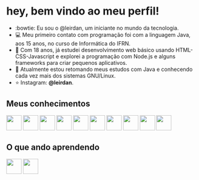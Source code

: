 # hey, bem vindo ao meu perfil!
- :bowtie: Eu sou o @leirdan, um iniciante no mundo da tecnologia.
- :computer: Meu primeiro contato com programação foi com a linguagem Java, aos 15 anos, no curso de Informática do IFRN.
- 🌱 Com 18 anos, já estudei desenvolvimento web básico usando HTML-CSS-Javascript e explorei a programação com Node.js e alguns frameworks para criar pequenos aplicativos.
- :telescope: Atualmente estou retomando meus estudos com Java e conhecendo cada vez mais dos sistemas GNU/Linux.
- :star: Instagram: **@leirdan**.

## Meus conhecimentos
<img src="https://cdn.jsdelivr.net/gh/devicons/devicon/icons/html5/html5-original-wordmark.svg" width="40" height="40" /> <img src="https://cdn.jsdelivr.net/gh/devicons/devicon/icons/javascript/javascript-plain.svg" width="40" height="40" /> 
<img src="https://cdn.jsdelivr.net/gh/devicons/devicon/icons/bootstrap/bootstrap-original.svg" width="40" height="40" /> 
<img src="https://cdn.jsdelivr.net/gh/devicons/devicon/icons/nodejs/nodejs-original.svg" width="40" height="40" />
<img src="https://cdn.jsdelivr.net/gh/devicons/devicon/icons/git/git-original.svg" width="40" height="40"/>
<img src="https://cdn.jsdelivr.net/gh/devicons/devicon/icons/mysql/mysql-plain-wordmark.svg" width="40" height="40"/>
            <img src="https://cdn.jsdelivr.net/gh/devicons/devicon/icons/express/express-original-wordmark.svg" width="40" height="40"/>
            <img src="https://cdn.jsdelivr.net/gh/devicons/devicon/icons/handlebars/handlebars-original.svg" width="40" height="40" />
            <img src="https://cdn.jsdelivr.net/gh/devicons/devicon/icons/markdown/markdown-original.svg" width="40" height="40"/> 
            <img src="https://cdn.jsdelivr.net/gh/devicons/devicon/icons/sass/sass-original.svg" width="40" height="40"/>
## O que ando aprendendo
<img src="https://cdn.jsdelivr.net/gh/devicons/devicon/icons/typescript/typescript-original.svg" width="40" height="40" />
<img src="https://cdn.jsdelivr.net/gh/devicons/devicon/icons/linux/linux-original.svg" width="40" height="40"/>

<div>
<!--
<a href="https://github.com/leirdan">
<img height="180em" src="https://github-readme-stats.vercel.app/api/top-langs/?username=leirdan&layout=compact&langs_count=7&theme=blueberry"/>
<img height="180em" src="https://github-readme-stats.vercel.app/api?username=leirdan&show_icons=true&theme=blueberry&include_all_commits=true&count_private=true"/>
</div>
--->


<!---
leirdan/leirdan is a ✨ special ✨ repository because its `README.md` (this file) appears on your GitHub profile.
You can click the Preview link to take a look at your changes.
--->
